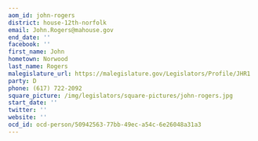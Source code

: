 ```yaml
---
aom_id: john-rogers
district: house-12th-norfolk
email: John.Rogers@mahouse.gov
end_date: ''
facebook: ''
first_name: John
hometown: Norwood
last_name: Rogers
malegislature_url: https://malegislature.gov/Legislators/Profile/JHR1
party: D
phone: (617) 722-2092
square_picture: /img/legislators/square-pictures/john-rogers.jpg
start_date: ''
twitter: ''
website: ''
ocd_id: ocd-person/50942563-77bb-49ec-a54c-6e26048a31a3
---
```


